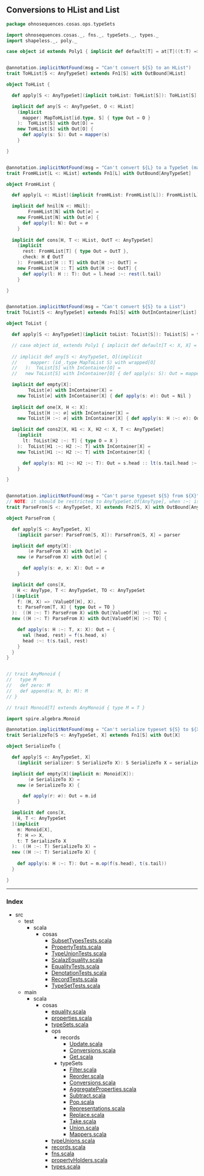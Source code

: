 ## Conversions to HList and List

```scala
package ohnosequences.cosas.ops.typeSets

import ohnosequences.cosas._, fns._, typeSets._, types._
import shapeless._, poly._

case object id extends Poly1 { implicit def default[T] = at[T]((t:T) => t) }


@annotation.implicitNotFound(msg = "Can't convert ${S} to an HList")
trait ToHList[S <: AnyTypeSet] extends Fn1[S] with OutBound[HList]

object ToHList {

  def apply[S <: AnyTypeSet](implicit toHList: ToHList[S]): ToHList[S] = toHList

  implicit def any[S <: AnyTypeSet, O <: HList]
    (implicit 
      mapper: MapToHList[id.type, S] { type Out = O }
    ):  ToHList[S] with Out[O] =
    new ToHList[S] with Out[O] {
      def apply(s: S): Out = mapper(s)
    }

}


@annotation.implicitNotFound(msg = "Can't convert ${L} to a TypeSet (maybe element types are not distinct)")
trait FromHList[L <: HList] extends Fn1[L] with OutBound[AnyTypeSet]

object FromHList {

  def apply[L <: HList](implicit fromHList: FromHList[L]): FromHList[L] = fromHList

  implicit def hnil[N <: HNil]: 
        FromHList[N] with Out[∅] = 
    new FromHList[N] with Out[∅] {
      def apply(l: N): Out = ∅
    }
  
  implicit def cons[H, T <: HList, OutT <: AnyTypeSet]
    (implicit 
      rest: FromHList[T] { type Out = OutT },
      check: H ∉ OutT
    ):  FromHList[H :: T] with Out[H :~: OutT] = 
    new FromHList[H :: T] with Out[H :~: OutT] {
      def apply(l: H :: T): Out = l.head :~: rest(l.tail)
    }

}


@annotation.implicitNotFound(msg = "Can't convert ${S} to a List")
trait ToList[S <: AnyTypeSet] extends Fn1[S] with OutInContainer[List]

object ToList {

  def apply[S <: AnyTypeSet](implicit toList: ToList[S]): ToList[S] = toList

  // case object id_ extends Poly1 { implicit def default[T <: X, X] = at[T]{ (t: T) => (t: X) } }
  
  // implicit def any[S <: AnyTypeSet, O](implicit 
  //     mapper: (id_.type MapToList S) with wrapped[O]
  //   ):  ToList[S] with InContainer[O] =
  //   new ToList[S] with InContainer[O] { def apply(s: S): Out = mapper(s) }

  implicit def empty[X]: 
        ToList[∅] with InContainer[X] = 
    new ToList[∅] with InContainer[X] { def apply(s: ∅): Out = Nil }
  
  implicit def one[X, H <: X]:
        ToList[H :~: ∅] with InContainer[X] =
    new ToList[H :~: ∅] with InContainer[X] { def apply(s: H :~: ∅): Out = List[X](s.head) }

  implicit def cons2[X, H1 <: X, H2 <: X, T <: AnyTypeSet]
    (implicit 
      lt: ToList[H2 :~: T] { type O = X }
    ):  ToList[H1 :~: H2 :~: T] with InContainer[X] = 
    new ToList[H1 :~: H2 :~: T] with InContainer[X] {

      def apply(s: H1 :~: H2 :~: T): Out = s.head :: lt(s.tail.head :~: s.tail.tail)
    }

}


@annotation.implicitNotFound(msg = "Can't parse typeset ${S} from ${X}")
// NOTE: it should be restricted to AnyTypeSet.Of[AnyType], when :~: is known to return the same thing
trait ParseFrom[S <: AnyTypeSet, X] extends Fn2[S, X] with OutBound[AnyTypeSet]

object ParseFrom {

  def apply[S <: AnyTypeSet, X]
    (implicit parser: ParseFrom[S, X]): ParseFrom[S, X] = parser

  implicit def empty[X]: 
        (∅ ParseFrom X) with Out[∅] = 
    new (∅ ParseFrom X) with Out[∅] {

      def apply(s: ∅, x: X): Out = ∅
    }

  implicit def cons[X,
    H <: AnyType, T <: AnyTypeSet, TO <: AnyTypeSet
  ](implicit
    f: (H, X) => (ValueOf[H], X),
    t: ParseFrom[T, X] { type Out = TO }
  ):  ((H :~: T) ParseFrom X) with Out[ValueOf[H] :~: TO] =
  new ((H :~: T) ParseFrom X) with Out[ValueOf[H] :~: TO] {

    def apply(s: H :~: T, x: X): Out = {
      val (head, rest) = f(s.head, x)
      head :~: t(s.tail, rest)
    }
  }
}


// trait AnyMonoid {
//   type M
//   def zero: M
//   def append(a: M, b: M): M
// }

// trait Monoid[T] extends AnyMonoid { type M = T }

import spire.algebra.Monoid

@annotation.implicitNotFound(msg = "Can't serialize typeset ${S} to ${X}")
trait SerializeTo[S <: AnyTypeSet, X] extends Fn1[S] with Out[X]

object SerializeTo {

  def apply[S <: AnyTypeSet, X]
    (implicit serializer: S SerializeTo X): S SerializeTo X = serializer

  implicit def empty[X](implicit m: Monoid[X]):
        (∅ SerializeTo X) = 
    new (∅ SerializeTo X) {

      def apply(r: ∅): Out = m.id
    }

  implicit def cons[X,
    H, T <: AnyTypeSet
  ](implicit
    m: Monoid[X],
    f: H => X,
    t: T SerializeTo X
  ):  ((H :~: T) SerializeTo X) =
  new ((H :~: T) SerializeTo X) {
    
    def apply(s: H :~: T): Out = m.op(f(s.head), t(s.tail))
  }

}

```


------

### Index

+ src
  + test
    + scala
      + cosas
        + [SubsetTypesTests.scala][test/scala/cosas/SubsetTypesTests.scala]
        + [PropertyTests.scala][test/scala/cosas/PropertyTests.scala]
        + [TypeUnionTests.scala][test/scala/cosas/TypeUnionTests.scala]
        + [ScalazEquality.scala][test/scala/cosas/ScalazEquality.scala]
        + [EqualityTests.scala][test/scala/cosas/EqualityTests.scala]
        + [DenotationTests.scala][test/scala/cosas/DenotationTests.scala]
        + [RecordTests.scala][test/scala/cosas/RecordTests.scala]
        + [TypeSetTests.scala][test/scala/cosas/TypeSetTests.scala]
  + main
    + scala
      + cosas
        + [equality.scala][main/scala/cosas/equality.scala]
        + [properties.scala][main/scala/cosas/properties.scala]
        + [typeSets.scala][main/scala/cosas/typeSets.scala]
        + ops
          + records
            + [Update.scala][main/scala/cosas/ops/records/Update.scala]
            + [Conversions.scala][main/scala/cosas/ops/records/Conversions.scala]
            + [Get.scala][main/scala/cosas/ops/records/Get.scala]
          + typeSets
            + [Filter.scala][main/scala/cosas/ops/typeSets/Filter.scala]
            + [Reorder.scala][main/scala/cosas/ops/typeSets/Reorder.scala]
            + [Conversions.scala][main/scala/cosas/ops/typeSets/Conversions.scala]
            + [AggregateProperties.scala][main/scala/cosas/ops/typeSets/AggregateProperties.scala]
            + [Subtract.scala][main/scala/cosas/ops/typeSets/Subtract.scala]
            + [Pop.scala][main/scala/cosas/ops/typeSets/Pop.scala]
            + [Representations.scala][main/scala/cosas/ops/typeSets/Representations.scala]
            + [Replace.scala][main/scala/cosas/ops/typeSets/Replace.scala]
            + [Take.scala][main/scala/cosas/ops/typeSets/Take.scala]
            + [Union.scala][main/scala/cosas/ops/typeSets/Union.scala]
            + [Mappers.scala][main/scala/cosas/ops/typeSets/Mappers.scala]
        + [typeUnions.scala][main/scala/cosas/typeUnions.scala]
        + [records.scala][main/scala/cosas/records.scala]
        + [fns.scala][main/scala/cosas/fns.scala]
        + [propertyHolders.scala][main/scala/cosas/propertyHolders.scala]
        + [types.scala][main/scala/cosas/types.scala]

[test/scala/cosas/SubsetTypesTests.scala]: ../../../../../test/scala/cosas/SubsetTypesTests.scala.md
[test/scala/cosas/PropertyTests.scala]: ../../../../../test/scala/cosas/PropertyTests.scala.md
[test/scala/cosas/TypeUnionTests.scala]: ../../../../../test/scala/cosas/TypeUnionTests.scala.md
[test/scala/cosas/ScalazEquality.scala]: ../../../../../test/scala/cosas/ScalazEquality.scala.md
[test/scala/cosas/EqualityTests.scala]: ../../../../../test/scala/cosas/EqualityTests.scala.md
[test/scala/cosas/DenotationTests.scala]: ../../../../../test/scala/cosas/DenotationTests.scala.md
[test/scala/cosas/RecordTests.scala]: ../../../../../test/scala/cosas/RecordTests.scala.md
[test/scala/cosas/TypeSetTests.scala]: ../../../../../test/scala/cosas/TypeSetTests.scala.md
[main/scala/cosas/equality.scala]: ../../equality.scala.md
[main/scala/cosas/properties.scala]: ../../properties.scala.md
[main/scala/cosas/typeSets.scala]: ../../typeSets.scala.md
[main/scala/cosas/ops/records/Update.scala]: ../records/Update.scala.md
[main/scala/cosas/ops/records/Conversions.scala]: ../records/Conversions.scala.md
[main/scala/cosas/ops/records/Get.scala]: ../records/Get.scala.md
[main/scala/cosas/ops/typeSets/Filter.scala]: Filter.scala.md
[main/scala/cosas/ops/typeSets/Reorder.scala]: Reorder.scala.md
[main/scala/cosas/ops/typeSets/Conversions.scala]: Conversions.scala.md
[main/scala/cosas/ops/typeSets/AggregateProperties.scala]: AggregateProperties.scala.md
[main/scala/cosas/ops/typeSets/Subtract.scala]: Subtract.scala.md
[main/scala/cosas/ops/typeSets/Pop.scala]: Pop.scala.md
[main/scala/cosas/ops/typeSets/Representations.scala]: Representations.scala.md
[main/scala/cosas/ops/typeSets/Replace.scala]: Replace.scala.md
[main/scala/cosas/ops/typeSets/Take.scala]: Take.scala.md
[main/scala/cosas/ops/typeSets/Union.scala]: Union.scala.md
[main/scala/cosas/ops/typeSets/Mappers.scala]: Mappers.scala.md
[main/scala/cosas/typeUnions.scala]: ../../typeUnions.scala.md
[main/scala/cosas/records.scala]: ../../records.scala.md
[main/scala/cosas/fns.scala]: ../../fns.scala.md
[main/scala/cosas/propertyHolders.scala]: ../../propertyHolders.scala.md
[main/scala/cosas/types.scala]: ../../types.scala.md